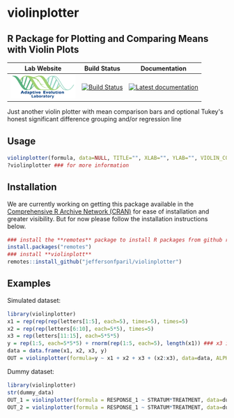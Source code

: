 # violinplotter
## R Package for Plotting and Comparing Means with Violin Plots

|                                                        **Lab Website**                                                        |                                                               **Build Status**                                                                |                                                                              **Documentation**                                                                               |
|:-----------------------------------------------------------------------------------------------------------------------------:|:---------------------------------------------------------------------------------------------------------------------------------------------:|:----------------------------------------------------------------------------------------------------------------------------------------------------------------------------:|
| <a href="https://adaptive-evolution.biosciences.unimelb.edu.au/"><img src="misc/adaevo_lab_unimelb_2020.png" width="150"></a> | [![Build Status](https://travis-ci.com/jeffersonfparil/violinplotter.svg?branch=master)](https://travis-ci.com/jeffersonfparil/violinplotter) | <a href="https://github.com/jeffersonfparil/violinplotter/wiki" target="_blank"><img src="https://img.shields.io/badge/docs-latest-blue.svg" alt="Latest documentation"></a> |

Just another violin plotter with mean comparison bars and optional Tukey's honest significant difference grouping and/or regression line

## Usage

```r
violinplotter(formula, data=NULL, TITLE="", XLAB="", YLAB="", VIOLIN_COLOURS=c("#e0f3db", "#ccebc5", "#a8ddb5", "#7bccc4", "#4eb3d3", "#2b8cbe"), ERROR_BAR_COLOURS=c("#636363", "#1c9099", "#de2d26"), XCATEGOR=TRUE, LOGX=FALSE, LOGX_BASE=1, HSDX=TRUE, ALPHA=0.05, REGRESSX=FALSE)
?violinplotter ### for more information
```

## Installation

We are currently working on getting this package available in the [Comprehensive R Archive Network (CRAN)](https://cran.r-project.org/) for ease of installation and greater visibility. But for now please follow the installation instructions below.

```r
### install the **remotes** package to install R packages from github repositories
install.packages("remotes")
### install **violinplott**
remotes::install_github("jeffersonfparil/violinplotter")
```

## Examples

Simulated dataset:

```r
library(violinplotter)
x1 = rep(rep(rep(letters[1:5], each=5), times=5), times=5)
x2 = rep(rep(letters[6:10], each=5*5), times=5)
x3 = rep(letters[11:15], each=5*5*5)
y = rep(1:5, each=5*5*5) + rnorm(rep(1:5, each=5), length(x1)) ### x3 is the variable affecting y (see each=5*5*5)
data = data.frame(x1, x2, x3, y)
OUT = violinplotter(formula=y ~ x1 + x2 + x3 + (x2:x3), data=data, ALPHA=0.05)
```

Dummy dataset:

```r
library(violinplotter)
str(dummy_data)
OUT_1 = violinplotter(formula = RESPONSE_1 ~ STRATUM*TREATMENT, data=dummy_data)
OUT_2 = violinplotter(formula = RESPONSE_1 ~ STRATUM*TREATMENT, data=dummy_data)
```
